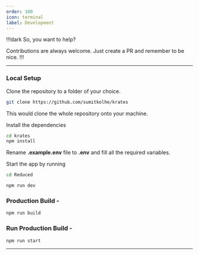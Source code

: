 ```yaml
---
order: 100
icon: terminal
label: Development
---
```


!!!dark So, you want to help?

Contributions are always welcome. Just create a PR and remember to be nice.
!!!

---

### Local Setup

Clone the repository to a folder of your choice.

```bash
git clone https://github.com/sumitkolhe/krates
```

This would clone the whole repository onto your machine.

Install the dependencies

```bash #
cd krates
npm install
```

Rename **.example.env** file to **.env** and fill all the required variables.

Start the app by running

```bash
cd Reduced

npm run dev
```

### Production Build -

```bash
npm run build
```

### Run Production Build -

```
npm run start
```

---
